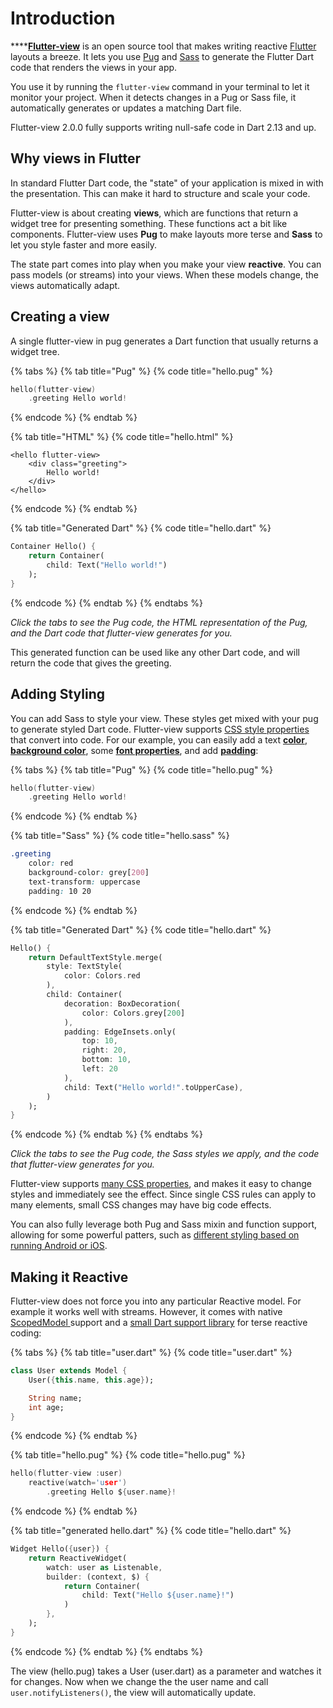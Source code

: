 # Introduction

****[**Flutter-view**](https://flutter-view.io) is an open source tool that makes writing reactive [Flutter](http://flutter.io) layouts a breeze. It lets you use [Pug](http://pugjs.org) and [Sass](http://sass-lang.com) to generate the Flutter Dart code that renders the views in your app.

You use it by running the `flutter-view` command in your terminal to let it monitor your project. When it detects changes in a Pug or Sass file, it automatically generates or updates a matching Dart file.

Flutter-view 2.0.0 fully supports writing null-safe code in Dart 2.13 and up.

## Why views in Flutter

In standard Flutter Dart code, the "state" of your application is mixed in with the presentation. This can make it hard to structure and scale your code.

Flutter-view is about creating **views**, which are functions that return a widget tree for presenting something. These functions act a bit like components. Flutter-view uses **Pug** to make layouts more terse and **Sass** to let you style faster and more easily.

The state part comes into play when you make your view **reactive**. You can pass models (or streams) into your views. When these models change, the views automatically adapt.

## Creating a view

A single flutter-view in pug generates a Dart function that usually returns a widget tree.

{% tabs %}
{% tab title="Pug" %}
{% code title="hello.pug" %}
```c
hello(flutter-view)
    .greeting Hello world!
```
{% endcode %}
{% endtab %}

{% tab title="HTML" %}
{% code title="hello.html" %}
```markup
<hello flutter-view>
    <div class="greeting">
        Hello world!
    </div>
</hello>
```
{% endcode %}
{% endtab %}

{% tab title="Generated Dart" %}
{% code title="hello.dart" %}
```dart
Container Hello() {
    return Container(
        child: Text("Hello world!")
    );
}
```
{% endcode %}
{% endtab %}
{% endtabs %}

_Click the tabs to see the Pug code, the HTML representation of the Pug, and the Dart code that flutter-view generates for you._

This generated function can be used like any other Dart code, and will return the code that gives the greeting.

## Adding Styling

You can add Sass to style your view. These styles get mixed with your pug to generate styled Dart code. Flutter-view supports [CSS style properties](reference/css-properties.md) that convert into code. For our example, you can easily add a text [**color**](reference/css-properties.md#color-color), [**background color**](reference/css-properties.md#box-shadow-2), some [**font properties**](reference/css-properties.md#box-shadow-8), and add [**padding**](reference/css-properties.md#padding):

{% tabs %}
{% tab title="Pug" %}
{% code title="hello.pug" %}
```c
hello(flutter-view)
    .greeting Hello world!
```
{% endcode %}
{% endtab %}

{% tab title="Sass" %}
{% code title="hello.sass" %}
```css
.greeting
    color: red
    background-color: grey[200]
    text-transform: uppercase
    padding: 10 20
```
{% endcode %}
{% endtab %}

{% tab title="Generated Dart" %}
{% code title="hello.dart" %}
```dart
Hello() {
    return DefaultTextStyle.merge(
        style: TextStyle(
            color: Colors.red
        ),
        child: Container(
            decoration: BoxDecoration(
                color: Colors.grey[200]
            ),
            padding: EdgeInsets.only(
                top: 10,
                right: 20,
                bottom: 10,
                left: 20
            ),
            child: Text("Hello world!".toUpperCase),
        )
    );
}
```
{% endcode %}
{% endtab %}
{% endtabs %}

_Click the tabs to see the Pug code, the Sass styles we apply, and the code that flutter-view generates for you._

Flutter-view supports [many CSS properties](reference/css-properties.md), and makes it easy to change styles and immediately see the effect. Since single CSS rules can apply to many elements, small CSS changes may have big code effects.

You can also fully leverage both Pug and Sass mixin and function support, allowing for some powerful patters, such as [different styling based on running Android or iOS](guide/untitled.md).

## Making it Reactive

Flutter-view does not force you into any particular Reactive model. For example it works well with streams. However, it comes with native [ScopedModel ](https://pub.dartlang.org/packages/scoped\_model)support and a [small Dart support library](https://pub.dartlang.org/packages/flutter\_view\_tools) for terse reactive coding:

{% tabs %}
{% tab title="user.dart" %}
{% code title="user.dart" %}
```dart
class User extends Model {
    User({this.name, this.age});

    String name;
    int age;
}
```
{% endcode %}
{% endtab %}

{% tab title="hello.pug" %}
{% code title="hello.pug" %}
```c
hello(flutter-view :user)
    reactive(watch='user')
        .greeting Hello ${user.name}!
```
{% endcode %}
{% endtab %}

{% tab title="generated hello.dart" %}
{% code title="hello.dart" %}
```dart
Widget Hello({user}) {
    return ReactiveWidget(
        watch: user as Listenable,
        builder: (context, $) {
            return Container(
                child: Text("Hello ${user.name}!")
            )
        },
    );
}
```
{% endcode %}
{% endtab %}
{% endtabs %}

The view (hello.pug) takes a User (user.dart) as a parameter and watches it for changes. Now when we change the the user name and call  `user.notifyListeners()`,  the view will automatically update.
